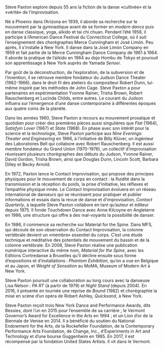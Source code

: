 Steve Paxton explore depuis 55 ans la fiction de la danse «cultivée» et la «vérité» de l’improvisation.

Né à Phoenix dans l’Arizona en 1939, il aborde sa recherche sur le mouvement par la gymnastique
avant de se former en *modern dance* puis en danse classique, yoga, aïkido et tai chi chuan.
Pendant l’été 1958, il participe à l’American Dance Festival du Connecticut College, où il suit l’enseignement des chorégraphes Merce Cunningham et José Limón. Peu après, il s’installe à New York. Il danse dans la José Limón Company en 1959 et fait partie de la Merce Cunningham Dance Company de 1961 à 1964. Il aborde la pratique de l’aïkido en 1964 au dojo Hombu de Tokyo et poursuit son apprentissage à New York auprès de Yamada *Sensei*.

Par goût de la déconstruction, de l’exploration, de la subversion et de l’invention, il se retrouve membre fondateur du Judson Dance Theater (1962-1966), dans le droit fil des ateliers du compositeur Robert Dunn, lui-même inspiré par les méthodes de John Cage. Steve Paxton a pour partenaires en expérimentation Yvonne Rainer, Trisha Brown, Robert Rauschenberg et Lucinda Childs, entre autres. Le courant du Judson influera sur l’émergence d’une danse contemporaine à différentes époques aux quatre coins de la planète.

Dans les années 1960, Steve Paxton a recours au mouvement prosaïque et quotidien pour créer des premières pièces aussi singulières que *Flat* (1964), *Satisfyin Lover* (1967) et *State* (1968). En phase avec son intérêt pour la science et la technologie, Steve Paxton participe aux *Nine Evenings: Theater and Engineering* en 1966, à l’initiative de Billy Klüver, un ingénieur des Laboratoires Bell qui collabore avec Robert Rauschenberg. Il est aussi membre fondateur du Grand Union (1970-1976), un collectif d’improvisation réunissant plusieurs chorégraphes des débuts du Judson, Yvonne  Rainer, David  Gordon, Trisha Brown, ainsi que Douglas Dunn, Lincoln Scott, Barbara Dilley et Becky Arnold.

En 1972, Paxton lance le Contact Improvisation, qui propose des principes physiques pour le mouvement de corps en contact : la fluidité dans la transmission et la réception du poids, la prise d’initiative, les réflexes et l’empathie physique innée. Le Contact Improvisation évoluera en un réseau international de danseurs qui se réunissent pour pratiquer et publier informations et essais dans la revue de danse et d’improvisation, *Contact Quarterly*, à laquelle Steve Paxton collabore en tant qu’auteur et éditeur depuis 1975. Il fonde Touchdown Dance avec Anne Kilcoyne en Angleterre en 1986, une structure qui offre à des mal-voyants la possibilité de danser.

En 1986, il commence sa recherche sur Material for the Spine. Dans MFS, qui découle de son observation du Contact Improvisation, la colonne vertébrale devient un «membre» essentiel du corps. C’est une étude technique et méditative des potentiels de mouvement du bassin et de la colonne vertébrale. En 2008, Steve Paxton réalise une publication numérique interactive du même nom, *Material for the Spine*, avec les Editions Contredanse à Bruxelles qu’il décline ensuite sous forme d’expositions et d’installations : *Phantom Exhibition*, qu’on a vue en Belgique et au Japon, et *Weight of Sensation* au MoMA, Museum of Modern Art à New York.

Steve Paxton poursuit une collaboration au long cours avec la danseuse Lisa Nelson : *PA RT* (à partir de 1979) et *Night Stand* (depuis 2004). En 2016, il présente en tournée une reprise de *Bound* (1982) et chorégraphie la mise en scène d’un opéra de Robert Ashley, *Quicksand*, à New York. 

Steve Paxton reçoit trois New York Dance and Performance Awards, dits Bessies, dont l’un en 2015 pour l’ensemble de sa carrière ; le Vermont Governor’s Award for Excellence in the Arts en 1994 ; et un Lion d’or de la Biennale de Venise en 2014. Il a bénéficié du soutien du National Endowment for the Arts, de la Rockefeller Foundation, de la Contemporary Performance Arts Foundation, de Change, Inc., d’Experiments in Art and Technology et d’une bourse Guggenheim en 1995. En 2017, il est récompensé par la fondation United States Artists. Il vit dans le Vermont.
